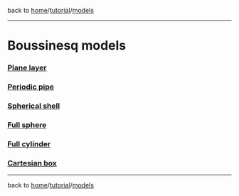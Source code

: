 back to [home](/)/[tutorial](/tutorial)/[models](/tutorial/tutorial-models)

---

# Boussinesq models

### [Plane layer](models-boussinesq-plane)

### [Periodic pipe](models-boussinesq-pipe)

### [Spherical shell](models-boussinesq-shell)

### [Full sphere](models-boussinesq-sphere)

### [Full cylinder](models-boussinesq-cylinder)

### [Cartesian box](models-boussinesq-box)

---

back to [home](/)/[tutorial](/tutorial)/[models](/tutorial/tutorial-models)
